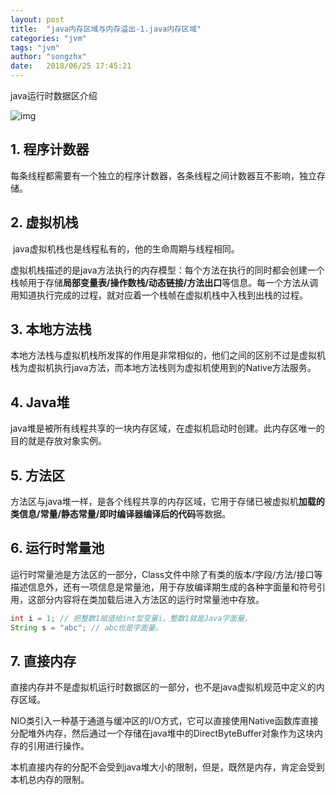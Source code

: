 ```yaml
---
layout: post
title:  "java内存区域与内存溢出-1.java内存区域"
categories: "jvm"
tags: "jvm"
author: "songzhx"
date:   2018/06/25 17:45:21 
---
```


java运行时数据区介绍

![img](https://tva1.sinaimg.cn/large/006y8mN6gy1g6fcqyjucvj319s0l6q5t.jpg)



## 1. 程序计数器

​	每条线程都需要有一个独立的程序计数器，各条线程之间计数器互不影响，独立存储。



## 2. 虚拟机栈

​	java虚拟机栈也是线程私有的，他的生命周期与线程相同。

​	虚拟机栈描述的是java方法执行的内存模型：每个方法在执行的同时都会创建一个栈帧用于存储**局部变量表/操作数栈/动态链接/方法出口**等信息。每一个方法从调用知道执行完成的过程，就对应着一个栈帧在虚拟机栈中入栈到出栈的过程。



## 3. 本地方法栈

​	本地方法栈与虚拟机栈所发挥的作用是非常相似的，他们之间的区别不过是虚拟机栈为虚拟机执行java方法，而本地方法栈则为虚拟机使用到的Native方法服务。



## 4. Java堆

​	java堆是被所有线程共享的一块内存区域，在虚拟机启动时创建。此内存区唯一的目的就是存放对象实例。



## 5. 方法区

​	方法区与java堆一样，是各个线程共享的内存区域，它用于存储已被虚拟机**加载的类信息/常量/静态常量/即时编译器编译后的代码**等数据。



## 6. 运行时常量池

​	运行时常量池是方法区的一部分，Class文件中除了有类的版本/字段/方法/接口等描述信息外，还有一项信息是常量池，用于存放编译期生成的各种字面量和符号引用，这部分内容将在类加载后进入方法区的运行时常量池中存放。

```java
int i = 1; // 把整数1赋值给int型变量i，整数1就是Java字面量，
String s = "abc"; // abc也是字面量。
```



## 7. 直接内存

​	直接内存并不是虚拟机运行时数据区的一部分，也不是java虚拟机规范中定义的内存区域。

NIO类引入一种基于通道与缓冲区的I/O方式，它可以直接使用Native函数库直接分配堆外内存，然后通过一个存储在java堆中的DirectByteBuffer对象作为这块内存的引用进行操作。

​	本机直接内存的分配不会受到java堆大小的限制，但是，既然是内存，肯定会受到本机总内存的限制。